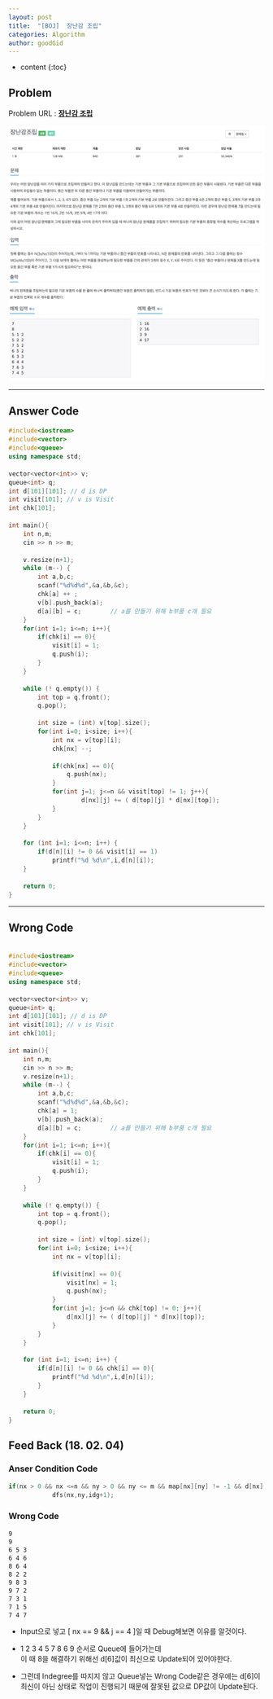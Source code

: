 ```yaml
---
layout: post
title:  "[BOJ]  장난감 조립"
categories: Algorithm
author: goodGid
---
```

* content
{:toc}


## Problem
Problem URL : **[장난감 조립](https://www.acmicpc.net/problem/2637)**


![](/assets/img/algorithm/2637_1.png)
![](/assets/img/algorithm/2637_2.png)



---
 
## Answer Code
``` cpp
#include<iostream>
#include<vector>
#include<queue>
using namespace std;

vector<vector<int>> v;
queue<int> q;
int d[101][101]; // d is DP
int visit[101]; // v is Visit
int chk[101];

int main(){
    int n,m;
    cin >> n >> m;

    v.resize(n+1);
    while (m--) {
        int a,b,c;
        scanf("%d%d%d",&a,&b,&c);
        chk[a] ++ ;
        v[b].push_back(a);
        d[a][b] = c;        // a를 만들기 위해 b부품 c개 필요
    }
    for(int i=1; i<=n; i++){
        if(chk[i] == 0){
            visit[i] = 1;
            q.push(i);
        }
    }
    
    while (! q.empty()) {
        int top = q.front();
        q.pop();
        
        int size = (int) v[top].size();
        for(int i=0; i<size; i++){
            int nx = v[top][i];
            chk[nx] --;
            
            if(chk[nx] == 0){
                q.push(nx);
            }
            for(int j=1; j<=n && visit[top] != 1; j++){
                    d[nx][j] += ( d[top][j] * d[nx][top]);
            }
        }
    }
    
    for (int i=1; i<=n; i++) {
        if(d[n][i] != 0 && visit[i] == 1)
            printf("%d %d\n",i,d[n][i]);
    }
    
    return 0;
}


```

---

## Wrong Code

``` cpp

#include<iostream>
#include<vector>
#include<queue>
using namespace std;

vector<vector<int>> v;
queue<int> q;
int d[101][101]; // d is DP
int visit[101]; // v is Visit
int chk[101];

int main(){
    int n,m;
    cin >> n >> m;
    v.resize(n+1);
    while (m--) {
        int a,b,c;
        scanf("%d%d%d",&a,&b,&c);
        chk[a] = 1;
        v[b].push_back(a);
        d[a][b] = c;        // a를 만들기 위해 b부품 c개 필요
    }
    for(int i=1; i<=n; i++){
        if(chk[i] == 0){
            visit[i] = 1;
            q.push(i);
        }
    }
    
    while (! q.empty()) {
        int top = q.front();
        q.pop();
        
        int size = (int) v[top].size();
        for(int i=0; i<size; i++){
            int nx = v[top][i];
            
            if(visit[nx] == 0){
                visit[nx] = 1;
                q.push(nx);
            }
            for(int j=1; j<=n && chk[top] != 0; j++){
                d[nx][j] += ( d[top][j] * d[nx][top]);
            }
        }
    }
    
    for (int i=1; i<=n; i++) {
        if(d[n][i] != 0 && chk[i] == 0){
            printf("%d %d\n",i,d[n][i]);
        }
    }
    
    return 0;
}
```


## Feed Back (18. 02. 04)

### Anser Condition Code
``` cpp
if(nx > 0 && nx <=n && ny > 0 && ny <= m && map[nx][ny] != -1 && d[nx][ny] <= idg)
            dfs(nx,ny,idg+1);
```


### Wrong  Code

```
9
9
6 5 3
6 4 6
8 6 4
8 2 2
9 8 3
9 7 2
7 3 1
7 1 5
7 4 7
```

* Input으로 넣고 [ nx == 9 && j == 4 ]일 때 Debug해보면 이유를 알것이다. 

* 1 2 3 4 5 7 8 6 9 순서로 Queue에 들어가는데 <br> 이 때 8을 해결하기 위해선 d[6]값이 최신으로 Update되어 있어야한다.

* 그런데 Indegree를 따지지 않고 Queue넣는 Wrong Code같은 경우에는 d[6]이 최신이 아닌 상태로 작업이 진행되기 때문에 잘못된 값으로 DP값이 Update된다.
